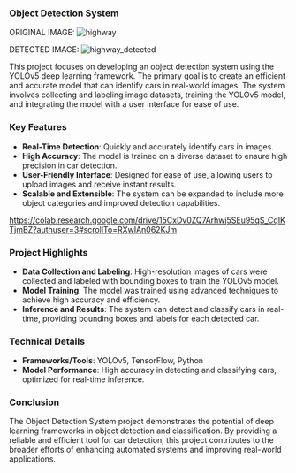 ### Object Detection System
ORIGINAL IMAGE:
![highway](https://github.com/user-attachments/assets/f1c202ec-a037-4bf7-ad2a-6801607a3f50)

DETECTED IMAGE:
![highway_detected](https://github.com/user-attachments/assets/b6b2b2f5-ea3a-4b25-8e33-c6f5817d096b)

This project focuses on developing an object detection system using the YOLOv5 deep learning framework. The primary goal is to create an efficient and accurate model that can identify cars in real-world images. The system involves collecting and labeling image datasets, training the YOLOv5 model, and integrating the model with a user interface for ease of use.

### Key Features
- **Real-Time Detection**: Quickly and accurately identify cars in images.
- **High Accuracy**: The model is trained on a diverse dataset to ensure high precision in car detection.
- **User-Friendly Interface**: Designed for ease of use, allowing users to upload images and receive instant results.
- **Scalable and Extensible**: The system can be expanded to include more object categories and improved detection capabilities.

https://colab.research.google.com/drive/15CxDv0ZQ7Arhwj5SEu95qS_CqIKTjmBZ?authuser=3#scrollTo=RXwIAn062KJm

### Project Highlights
- **Data Collection and Labeling**: High-resolution images of cars were collected and labeled with bounding boxes to train the YOLOv5 model.
- **Model Training**: The model was trained using advanced techniques to achieve high accuracy and efficiency.
- **Inference and Results**: The system can detect and classify cars in real-time, providing bounding boxes and labels for each detected car.

### Technical Details
- **Frameworks/Tools**: YOLOv5, TensorFlow, Python
- **Model Performance**: High accuracy in detecting and classifying cars, optimized for real-time inference.

### Conclusion
The Object Detection System project demonstrates the potential of deep learning frameworks in object detection and classification. By providing a reliable and efficient tool for car detection, this project contributes to the broader efforts of enhancing automated systems and improving real-world applications.
